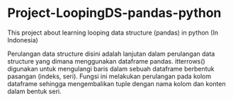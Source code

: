 # Project-LoopingDS-pandas-python
This project about learning looping data structure (pandas) in python (In Indonesia)

Perulangan data structure disini adalah lanjutan dalam perulangan data structure yang dimana menggunakan dataframe pandas.
itterrows() digunakan untuk mengulangi baris dalam sebuah dataframe berbentuk pasangan (indeks, seri). Fungsi ini melakukan perulangan pada kolom dataframe sehingga mengembalikan tuple dengan nama kolom dan konten dalam bentuk seri.
